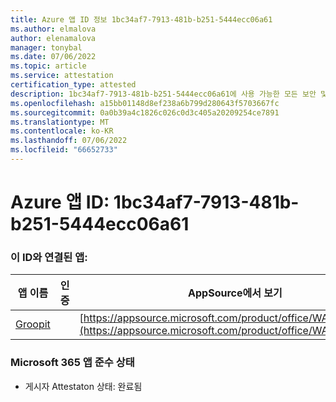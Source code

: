 ```yaml
---
title: Azure 앱 ID 정보 1bc34af7-7913-481b-b251-5444ecc06a61
ms.author: elmalova
author: elenamalova
manager: tonybal
ms.date: 07/06/2022
ms.topic: article
ms.service: attestation
certification_type: attested
description: 1bc34af7-7913-481b-b251-5444ecc06a61에 사용 가능한 모든 보안 및 규정 준수 정보입니다.
ms.openlocfilehash: a15bb01148d8ef238a6b799d280643f5703667fc
ms.sourcegitcommit: 0a0b39a4c1826c026c0d3c405a20209254ce7891
ms.translationtype: MT
ms.contentlocale: ko-KR
ms.lasthandoff: 07/06/2022
ms.locfileid: "66652733"
---
```

# <a name="azure-app-id-1bc34af7-7913-481b-b251-5444ecc06a61"></a>Azure 앱 ID: 1bc34af7-7913-481b-b251-5444ecc06a61


### <a name="apps-associated-with-this-id"></a>이 ID와 연결된 앱:
| **앱 이름** | **인증** | **AppSource에서 보기** |
|--------------|---------------|-----------------------|
| [Groopit](../forward/WA200003818.md) |  | [https://appsource.microsoft.com/product/office/WA200003818](https://appsource.microsoft.com/product/office/WA200003818) |

### <a name="microsoft-365-app-compliance-status"></a>Microsoft 365 앱 준수 상태
- 게시자 Attestaton 상태: 완료됨
